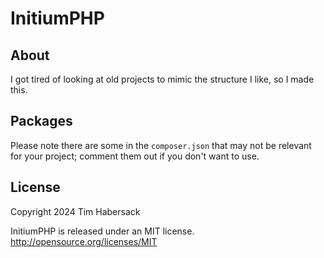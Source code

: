 # InitiumPHP

## About

I got tired of looking at old projects to mimic the structure I like, so I made this.

## Packages

Please note there are some in the `composer.json` that may not be relevant for your project; comment them out if you don't want to use.

## License

Copyright 2024 Tim Habersack

InitiumPHP is released under an MIT license. http://opensource.org/licenses/MIT  
